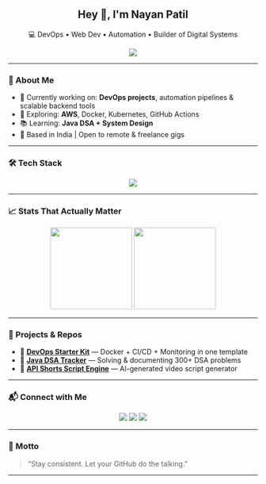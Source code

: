 <h2 align="center">Hey 👋, I'm Nayan Patil</h2>
<p align="center">💻 DevOps • Web Dev • Automation • Builder of Digital Systems</p>

<p align="center">
  <img src="https://readme-typing-svg.demolab.com?font=Fira+Code&size=20&pause=1000&center=true&vCenter=true&color=00FFFF&width=440&lines=Code.+Automate.+Scale.;Building+Infra+That+Works.;Writing+Code+That+Stays+Silent+When+It+Runs.">
</p>

---

### 🧠 About Me

- 🔧 Currently working on: **DevOps projects**, automation pipelines & scalable backend tools  
- 🧪 Exploring: **AWS**, Docker, Kubernetes, GitHub Actions  
- 📚 Learning: **Java DSA + System Design**  
- 📍 Based in India | Open to remote & freelance gigs  

---

### 🛠️ Tech Stack

<p align="center">
  <img src="https://skillicons.dev/icons?i=aws,docker,kubernetes,linux,bash,git,github,githubactions,java,py,html,css,js,vscode" />
</p>

---

### 📈 Stats That Actually Matter

<div align="center">
  <img src="https://github-readme-stats.vercel.app/api?username=nayanpatil&show_icons=true&theme=tokyonight&hide_border=true&count_private=true" height="165">
  <img src="https://github-readme-streak-stats.herokuapp.com?user=nayanpatil&theme=tokyonight&hide_border=true" height="165">
</div>

---

### 🧩 Projects & Repos

- 🔹 **[DevOps Starter Kit](#)** — Docker + CI/CD + Monitoring in one template  
- 🔹 **[Java DSA Tracker](#)** — Solving & documenting 300+ DSA problems  
- 🔹 **[API Shorts Script Engine](#)** — AI-generated video script generator  

---

### 📬 Connect with Me

<p align="center">
  <a href="https://linkedin.com/in/nayanpatil"><img src="https://img.shields.io/badge/LinkedIn-blue?logo=linkedin&style=for-the-badge&logoColor=white"></a>
  <a href="mailto:nayanpatilofficial@gmail.com"><img src="https://img.shields.io/badge/Email-D14836?logo=gmail&logoColor=white&style=for-the-badge"></a>
  <a href="https://github.com/nayanpatil"><img src="https://img.shields.io/badge/GitHub-100000?logo=github&logoColor=white&style=for-the-badge"></a>
</p>

---

### 🧘 Motto

> “Stay consistent. Let your GitHub do the talking.”

---

